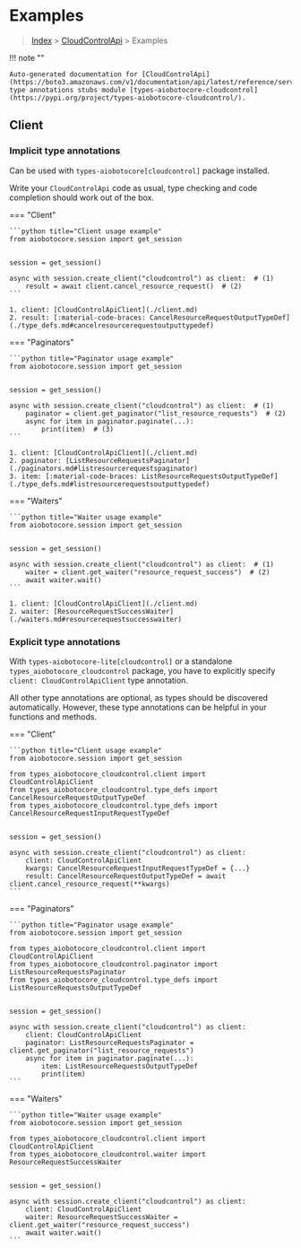 # Examples

> [Index](../README.md) > [CloudControlApi](./README.md) > Examples

!!! note ""

    Auto-generated documentation for [CloudControlApi](https://boto3.amazonaws.com/v1/documentation/api/latest/reference/services/cloudcontrol.html#CloudControlApi)
    type annotations stubs module [types-aiobotocore-cloudcontrol](https://pypi.org/project/types-aiobotocore-cloudcontrol/).

## Client

### Implicit type annotations

Can be used with `types-aiobotocore[cloudcontrol]` package installed.

Write your `CloudControlApi` code as usual,
type checking and code completion should work out of the box.



=== "Client"

    ```python title="Client usage example"
    from aiobotocore.session import get_session


    session = get_session()

    async with session.create_client("cloudcontrol") as client:  # (1)
        result = await client.cancel_resource_request()  # (2)
    ```

    1. client: [CloudControlApiClient](./client.md)
    2. result: [:material-code-braces: CancelResourceRequestOutputTypeDef](./type_defs.md#cancelresourcerequestoutputtypedef) 



=== "Paginators"

    ```python title="Paginator usage example"
    from aiobotocore.session import get_session


    session = get_session()

    async with session.create_client("cloudcontrol") as client:  # (1)
        paginator = client.get_paginator("list_resource_requests")  # (2)
        async for item in paginator.paginate(...):
            print(item)  # (3)
    ```

    1. client: [CloudControlApiClient](./client.md)
    2. paginator: [ListResourceRequestsPaginator](./paginators.md#listresourcerequestspaginator)
    3. item: [:material-code-braces: ListResourceRequestsOutputTypeDef](./type_defs.md#listresourcerequestsoutputtypedef) 



=== "Waiters"

    ```python title="Waiter usage example"
    from aiobotocore.session import get_session


    session = get_session()

    async with session.create_client("cloudcontrol") as client:  # (1)
        waiter = client.get_waiter("resource_request_success")  # (2)
        await waiter.wait()
    ```

    1. client: [CloudControlApiClient](./client.md)
    2. waiter: [ResourceRequestSuccessWaiter](./waiters.md#resourcerequestsuccesswaiter)


### Explicit type annotations

With `types-aiobotocore-lite[cloudcontrol]`
or a standalone `types_aiobotocore_cloudcontrol` package, you have to explicitly specify
`client: CloudControlApiClient` type annotation.

All other type annotations are optional, as types should be discovered automatically.
However, these type annotations can be helpful in your functions and methods.


=== "Client"

    ```python title="Client usage example"
    from aiobotocore.session import get_session

    from types_aiobotocore_cloudcontrol.client import CloudControlApiClient
    from types_aiobotocore_cloudcontrol.type_defs import CancelResourceRequestOutputTypeDef
    from types_aiobotocore_cloudcontrol.type_defs import CancelResourceRequestInputRequestTypeDef


    session = get_session()

    async with session.create_client("cloudcontrol") as client:
        client: CloudControlApiClient
        kwargs: CancelResourceRequestInputRequestTypeDef = {...}
        result: CancelResourceRequestOutputTypeDef = await client.cancel_resource_request(**kwargs)
    ```



=== "Paginators"

    ```python title="Paginator usage example"
    from aiobotocore.session import get_session

    from types_aiobotocore_cloudcontrol.client import CloudControlApiClient
    from types_aiobotocore_cloudcontrol.paginator import ListResourceRequestsPaginator
    from types_aiobotocore_cloudcontrol.type_defs import ListResourceRequestsOutputTypeDef


    session = get_session()

    async with session.create_client("cloudcontrol") as client:
        client: CloudControlApiClient
        paginator: ListResourceRequestsPaginator = client.get_paginator("list_resource_requests")
        async for item in paginator.paginate(...):
            item: ListResourceRequestsOutputTypeDef
            print(item)
    ```



=== "Waiters"

    ```python title="Waiter usage example"
    from aiobotocore.session import get_session

    from types_aiobotocore_cloudcontrol.client import CloudControlApiClient
    from types_aiobotocore_cloudcontrol.waiter import ResourceRequestSuccessWaiter


    session = get_session()

    async with session.create_client("cloudcontrol") as client:
        client: CloudControlApiClient
        waiter: ResourceRequestSuccessWaiter = client.get_waiter("resource_request_success")
        await waiter.wait()
    ```
